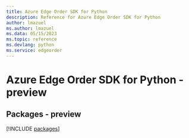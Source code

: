 ```yaml
---
title: Azure Edge Order SDK for Python
description: Reference for Azure Edge Order SDK for Python
author: lmazuel
ms.author: lmazuel
ms.data: 05/15/2023
ms.topic: reference
ms.devlang: python
ms.service: edgeorder
---
```

# Azure Edge Order SDK for Python - preview
## Packages - preview
[!INCLUDE [packages](edge-order-index.md)]